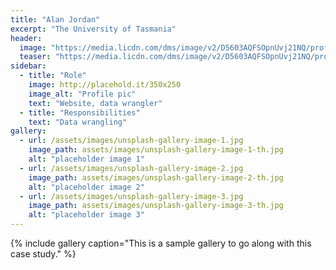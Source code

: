 ```yaml
---
title: "Alan Jordan"
excerpt: "The University of Tasmania"
header:
  image: "https://media.licdn.com/dms/image/v2/D5603AQFSOpnUvj21NQ/profile-displayphoto-shrink_200_200/profile-displayphoto-shrink_200_200/0/1672793430525?e=2147483647&v=beta&t=f8hdCGmLyHzvWOpLmxqCxdM_lZAbmKS_K5GluJ53VmE"
  teaser: "https://media.licdn.com/dms/image/v2/D5603AQFSOpnUvj21NQ/profile-displayphoto-shrink_200_200/profile-displayphoto-shrink_200_200/0/1672793430525?e=2147483647&v=beta&t=f8hdCGmLyHzvWOpLmxqCxdM_lZAbmKS_K5GluJ53VmE"
sidebar:
  - title: "Role"
    image: http://placehold.it/350x250
    image_alt: "Profile pic"
    text: "Website, data wrangler"
  - title: "Responsibilities"
    text: "Data wrangling"
gallery:
  - url: /assets/images/unsplash-gallery-image-1.jpg
    image_path: assets/images/unsplash-gallery-image-1-th.jpg
    alt: "placeholder image 1"
  - url: /assets/images/unsplash-gallery-image-2.jpg
    image_path: assets/images/unsplash-gallery-image-2-th.jpg
    alt: "placeholder image 2"
  - url: /assets/images/unsplash-gallery-image-3.jpg
    image_path: assets/images/unsplash-gallery-image-3-th.jpg
    alt: "placeholder image 3"
---
```


{% include gallery caption="This is a sample gallery to go along with this case study." %}
